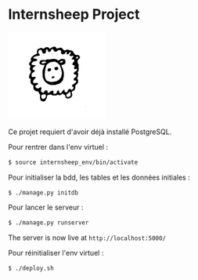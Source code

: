 
# Internsheep Project

<img src="media/project_picture.jpg" alt="Sheep your internsheep" width="200">


Ce projet requiert d'avoir déjà installé PostgreSQL.

Pour rentrer dans l'env virtuel :
```bash
$ source internsheep_env/bin/activate
```

Pour initialiser la bdd, les tables et les données initiales :
```bash
$ ./manage.py initdb
```

Pour lancer le serveur :
```bash
$ ./manage.py runserver
```

The server is now live at `http://localhost:5000/`



Pour réinitialiser l'env virtuel :
```bash
$ ./deploy.sh
```
